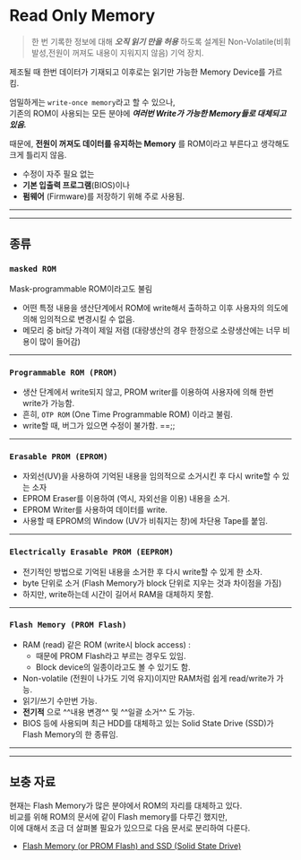 # Read Only Memory 

> 한 번 기록한 정보에 대해 ***오직 읽기 만을 허용*** 하도록 설계된
> Non-Volatile(비휘발성,전원이 꺼져도 내용이 지워지지 않음) 기억 장치.

제조될 때 한번 데이터가 기재되고 이후로는 읽기만 가능한 Memory Device를 가르킴.

엄밀하게는 `write-once memory`라고 할 수 있으나,  
기존의 ROM이 사용되는 모든 분야에 ***여러번 Write가 가능한 Memory들로 대체되고 있음.*** 

때문에, **전원이 꺼져도 데이터를 유지하는 Memory** 를 ROM이라고 부른다고 생각해도 크게 틀리지 않음.

* 수정이 자주 필요 없는
* **기본 입출력 프로그램**(BIOS)이나
* **펌웨어** (Firmware)를 저장하기 위해 주로 사용됨.

---

---

## 종류

### `masked ROM` 

Mask-programmable ROM이라고도 불림

* 어떤 특정 내용을 생산단계에서 ROM에 write해서 출하하고 이후 사용자의 의도에 의해 임의적으로 변경시킬 수 없음. 
* 메모리 중 bit당 가격이 제일 저렴 (대량생산의 경우 한정으로 소량생산에는 너무 비용이 많이 들어감)

---

### `Programmable ROM (PROM)`

* 생산 단계에서 write되지 않고, PROM writer를 이용하여 사용자에 의해 한번 write가 가능함.
* 흔히, `OTP ROM` (One Time Programmable ROM) 이라고 불림.
* write할 때, 버그가 있으면 수정이 불가함. ==;;

---

### `Erasable PROM (EPROM)`

* 자외선(UV)을 사용하여 기억된 내용을 임의적으로 소거시킨 후 다시 write할 수 있는 소자
* EPROM Eraser를 이용하여 (역시, 자외선을 이용) 내용을 소거.
* EPROM Writer를 사용하여 데이터를 write. 
* 사용할 때 EPROM의 Window (UV가 비춰지는 창)에 차단용 Tape를 붙임.

---

### `Electrically Erasable PROM (EEPROM)`

* 전기적인 방법으로 기억된 내용을 소거한 후 다시 write할 수 있게 한 소자.
* byte 단위로 소거 (Flash Memory가 block 단위로 지우는 것과 차이점을 가짐)
* 하지만, write하는데 시간이 길어서 RAM을 대체하지 못함.

---

### `Flash Memory (PROM Flash)`

* RAM (read) 같은 ROM (write시 block access) :
    * 때문에 PROM Flash라고 부르는 경우도 있임.
    * Block device의 일종이라고도 볼 수 있기도 함. 
* Non-volatile (전원이 나가도 기억 유지)이지만 RAM처럼 쉽게 read/write가 가능.
* 읽기/쓰기 수만번 가능.
* **전기적** 으로 ^^내용 변경^^ 및 ^^일괄 소거^^ 도 가능.
* BIOS 등에 사용되며 최근 HDD를 대체하고 있는 Solid State Drive (SSD)가 Flash Memory의 한 종류임.

---

---

## 보충 자료

현재는 Flash Memory가 많은 분야에서 ROM의 자리를 대체하고 있다.  
비교를 위해 ROM의 문서에 같이 Flash memory를 다루긴 했지만,  
이에 대해서 조금 더 살펴볼 필요가 있으므로 다음 문서로 분리하여 다룬다.

* [Flash Memory (or PROM Flash) and SSD (Solid State Drive)](https://dsaint31.tistory.com/413)


